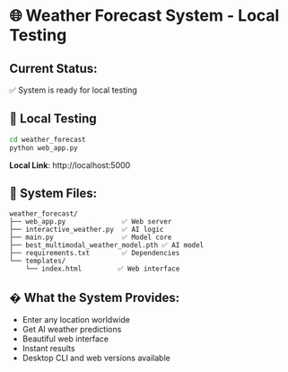 # 🌐 Weather Forecast System - Local Testing

## Current Status:
✅ System is ready for local testing

## 💨 **Local Testing**

```bash
cd weather_forecast
python web_app.py
```
**Local Link**: http://localhost:5000

## 📁 System Files:

```
weather_forecast/
├── web_app.py              ✅ Web server
├── interactive_weather.py  ✅ AI logic  
├── main.py                 ✅ Model core
├── best_multimodal_weather_model.pth ✅ AI model
├── requirements.txt        ✅ Dependencies
└── templates/
    └── index.html         ✅ Web interface
```

## � What the System Provides:

- Enter any location worldwide
- Get AI weather predictions
- Beautiful web interface
- Instant results
- Desktop CLI and web versions available
